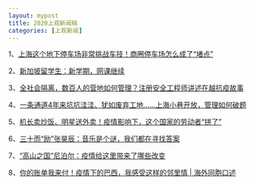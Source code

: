 ```yaml
---
layout: mypost
title: 2020上观新闻稿
categories: [上观新闻]
---
```


1、[上海这个地下停车场非常挑战车技！商圈停车场怎么成了“堵点”](https://web.shobserver.com/wxShare/html/298000.htm)  

2、[新加坡留学生：新学期，网课继续](https://web.shobserver.com/wxShare/html/291642.htm)  

3、[全社会隔离，数百人的营地如何管理？注册安全工程师讲述在越抗疫故事](https://web.shobserver.com/wxShare/html/288917.htm)  

4、[一条通道4年来坑坑洼洼、犹如废弃工地……上海小巷开放，管理如何破题](https://web.shobserver.com/wxShare/html/284785.htm)  

5、[机长卖炒饭、明星送外卖！疫情影响下，这个国家的劳动者“拼了”](https://web.shobserver.com/wxShare/html/284295.htm)  

6、[三十而“励”张昊辰：音乐是个谜，我们都在寻找答案](https://web.shobserver.com/wxShare/html/279377.htm)  

7、[“高山之国”尼泊尔：疫情给这里带来了哪些改变](https://web.shobserver.com/wxShare/html/277964.htm)  

8、[你的账单我来付！疫情下的巴西，我感受这样的邻里情 | 海外同胞口述](https://web.shobserver.com/wxShare/html/270517.htm)